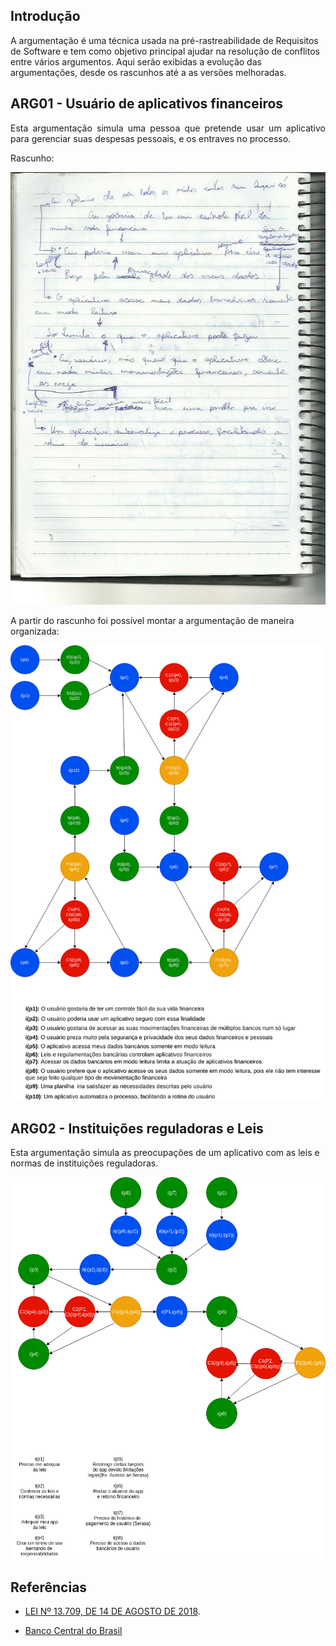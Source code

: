  
## Introdução

A argumentação é uma técnica usada na pré-rastreabilidade de Requisitos de Software e tem como objetivo principal ajudar na resolução de conflitos entre vários argumentos. Aqui serão exibidas a evolução das argumentações, desde os rascunhos até a as versões melhoradas.



## ARG01 - Usuário de aplicativos financeiros
<p align="justify">Esta argumentação simula uma pessoa que pretende usar um aplicativo para gerenciar suas despesas pessoais, e os entraves no processo.

Rascunho:

[ ![ARG01_r](./../img/rascunho_app.png)](./../img/rascunho_app.png)

A partir do rascunho foi possível montar a argumentação de maneira organizada:

[ ![ARG01](./../img/arg.png)](./../img/arg.png)


## ARG02 - Instituições reguladoras e Leis


Esta argumentação simula as preocupações de um aplicativo com as leis e normas de instituições reguladoras.

[ ![ARG02](./../img/argumentacao_instituicoes.png)](./../img/argumentacao_instituicoes.png)

## Referências

- [LEI Nº 13.709, DE 14 DE AGOSTO DE 2018](http://www.planalto.gov.br/ccivil_03/_Ato2015-2018/2018/Lei/L13709.htm). 

- [Banco Central do Brasil](https://www.bcb.gov.br/)